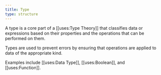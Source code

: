 ```yaml
---
title: Type
type: structure
---
```

A type is a core part of a [[uses:Type Theory]] that classifies data or expressions based on their properties and the operations that can be performed on them.

Types are used to prevent errors by ensuring that operations are applied to data of the appropriate kind.

Examples include [[uses:Data Type]], [[uses:Boolean]], and [[uses:Function]].
